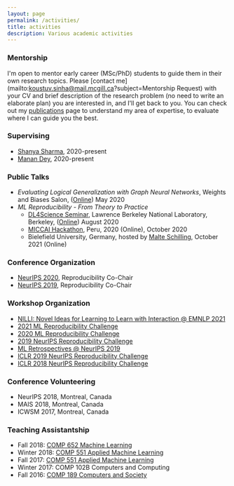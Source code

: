 ```yaml
---
layout: page
permalink: /activities/
title: activities
description: Various academic activities
---
```


### Mentorship

I'm open to mentor early career (MSc/PhD) students to guide them in their own research topics. Please [contact me](mailto:koustuv.sinha@mail.mcgill.ca?subject=Mentorship Request) with your CV and brief description of the research problem (no need to write an elaborate plan) you are interested in, and I'll get back to you. You can check out my [publications](https://www.cs.mcgill.ca/~ksinha4/publications/) page to understand my area of expertise, to evaluate where I can guide you the best.

### Supervising

- [Shanya Sharma](https://shanyas10.github.io/), 2020-present
- [Manan Dey](), 2020-present

### Public Talks

- _Evaluating Logical Generalization with Graph Neural Networks_, Weights and Biases Salon, ([Online](https://www.youtube.com/watch?v=HllTbhy3WSA)) May 2020
- _ML Reproducibility - From Theory to Practice_
  - [DL4Science Seminar](https://dl4sci-school.lbl.gov/), Lawrence Berkeley National Laboratory, Berkeley, ([Online](https://www.youtube.com/watch?v=se7LNICECqI)) August 2020
  - [MICCAI Hackathon](https://miccai-hackathon.com/), Peru, 2020 (Online), October 2020
  - Bielefield University, Germany, hosted by [Malte Schilling](https://ni.www.techfak.uni-bielefeld.de/people/mschilli), October 2021 (Online)

### Conference Organization

- [NeurIPS 2020](https://neurips.cc/Conferences/2020/Committees), Reproducibility Co-Chair
- [NeurIPS 2019](https://neurips.cc/Conferences/2019/Committees), Reproducibility Co-Chair

### Workshop Organization

- [NILLI: Novel Ideas for Learning to Learn with Interaction @ EMNLP 2021](https://www.cs.mcgill.ca/~pparth2/nilli_workshop/)
- [2021 ML Reproducibility Challenge](https://paperswithcode.com/rc2021)
- [2020 ML Reproducibility Challenge](https://paperswithcode.com/rc2020)
- [2019 NeurIPS Reproducibility Challenge](https://reproducibility-challenge.github.io/neurips2019/)
- [ML Retrospectives @ NeurIPS 2019](https://ml-retrospectives.github.io/neurips2019/)
- [ICLR 2019 NeurIPS Reproducibility Challenge](https://github.com/reproducibility-challenge/iclr_2019/)
- [ICLR 2018 NeurIPS Reproducibility Challenge](https://www.cs.mcgill.ca/~jpineau/ICLR2018-ReproducibilityChallenge.html)

### Conference Volunteering

- NeurIPS 2018, Montreal, Canada
- MAIS 2018, Montreal, Canada
- ICWSM 2017, Montreal, Canada

### Teaching Assistantship

- Fall 2018: [COMP 652 Machine Learning](https://rllabmcgill.github.io/COMP-652/index.html)
- Winter 2018: [COMP 551 Applied Machine Learning](http://www.sarathchandar.in/teaching/2018/winter/comp551-001/)
- Fall 2017: [COMP 551 Applied Machine Learning](http://cs.mcgill.ca/~jpineau/comp551/)
- Winter 2017: COMP 102B Computers and Computing
- Fall 2016: [COMP 189 Computers and Society](http://www.derekruths.com/teaching/comp-189/)
